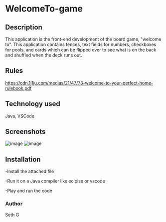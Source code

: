 # WelcomeTo-game

## Description
This application is the front-end development of the board game, "welcome to". This application contains fences, text fields for numbers, checkboxes for pools, and cards which can be flipped over to see what is on the back and shuffled when the deck runs out.

## Rules
https://cdn.1j1ju.com/medias/21/47/73-welcome-to-your-perfect-home-rulebook.pdf

## Technology used
Java, VSCode
## Screenshots
![image](https://github.com/user-attachments/assets/2847b906-9d0b-45d7-924d-7f76c2b63f89)
![image](https://github.com/user-attachments/assets/831d99dd-9d96-48f4-a969-f63d95f987ad)

## Installation
-Install the attached file

-Run it on a Java compiler like eclpise or vscode

-Play and run the code

### Author
Seth G
